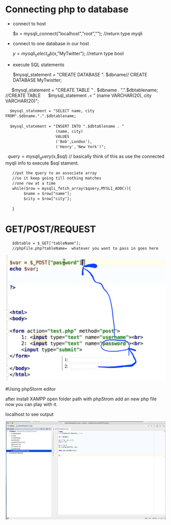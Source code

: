 

# Connecting php to database


* connect to host

    $x = mysqli_connect("localhost","root",""); //return type myqli  

* connect to one database in our host

    $y = mysqli_select_db($x,"MyTwitter");  //return type bool
   
*  execute SQL statements

      $mysql_statement = "CREATE DATABASE ". $dbname// CREATE DATABASE MyTwistter;
      
      $mysql_statement = "CREATE TABLE " . $dbname . ".".$dbtablename;  //CREATE TABLE
      $mysql_statement .= " (name VARCHAR(20), city VARCHAR(20)";
      
      $mysql_statement = "SELECT name, city FROM".$dbname.".".$dbtablename;
      
      $mysql_statement = "INSERT INTO ".$dbtablename . "
                          (name, city) 
                          VALUES 
                          ('Bob',London'),
                          ('Henry','New York')";
      
  
       $query = mysqli_query($x,$sql) // basically think of this as use the connected myqli info to execute $sql stament. 
       
       //put the query to an associate array
       //so it keep going till nothing matches
       //one row at a time
       while($row = mysqli_fetch_array($query,MYSLI_AOOC)){
            $name = $row["name"];
            $city = $row["city"];
       
       }
       


# GET/POST/REQUEST

       $dbtable = $_GET["tableName"];
       //phpFile.php?tableName=  whatever you want to pass in goes here



<p align="center">
  <img src="https://github.com/ericyu423/WebStuff/blob/master/image/POST.png" width="500"/>
</p>








#Using phpStorm editor

after install XAMPP open folder path with phpStrom
add an new php file now you can play with it.

localhost to see output


<p align="center">
  <img src="https://github.com/ericyu423/WebStuff/blob/master/image/image1.png" width="500"/>
</p>
